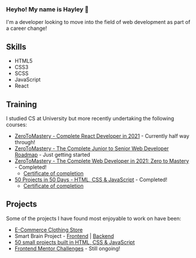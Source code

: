 ### Heyho! My name is Hayley 👋

I'm a developer looking to move into the field of web development as part of a career change! 

## Skills
- HTML5
- CSS3
- SCSS
- JavaScript
- React

## Training
I studied CS at University but more recently undertaking the following courses:

- [ZeroToMastery - Complete React Developer in 2021](https://academy.zerotomastery.io/p/complete-react-developer-redux-hooks-graphql-zero-to-mastery) - Currently half way through!
- [ZeroToMastery - The Complete Junior to Senior Web Developer Roadmap](https://academy.zerotomastery.io/p/the-complete-junior-to-senior-web-developer-roadmap) - Just getting started
- [ZeroToMastery - The Complete Web Developer in 2021: Zero to Mastery](https://academy.zerotomastery.io/p/complete-web-developer-zero-to-mastery) - Completed!
  - [Certificate of completion](https://drive.google.com/file/d/1YI8Sz2ke8LIvDv0LZteQFtXNoPRMclAI/view?usp=sharing)
- [50 Projects in 50 Days - HTML, CSS & JavaScript](https://www.udemy.com/share/103Pv23@yST_77GqAIY7k98i-_vjCmaMu3n1hdvQ2EhYJEF6gPuTH2IuovVLBVj6iaGGiyx1/) - Completed!
  - [Certificate of completion](https://www.udemy.com/certificate/UC-95ab4929-779f-4782-b787-de77d03c876d/) 

## Projects
Some of the projects I have found most enjoyable to work on have been:

- [E-Commerce Clothing Store](https://github.com/HaylzRandom/ecommerce-clothing-store)
- Smart Brain Project - [Frontend](https://github.com/HaylzRandom/smart-brain-project) | [Backend](https://github.com/HaylzRandom/smart-brain-api)
- [50 small projects built in HTML, CSS & JavaScript](https://github.com/HaylzRandom/50projects-html-css-js)
- [Frontend Mentor Challenges](https://github.com/HaylzRandom/frontend-mentor-challenges) - Still ongoing!
